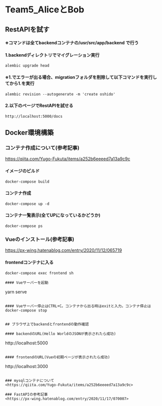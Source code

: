# Team5_AliceとBob

## RestAPIを試す
#### ※コマンドは全てbackendコンテナの/usr/src/app/backend で行う
#### 1.backendディレクトリでマイグレーション実行
```
alembic upgrade head
```

#### ※1.でエラーが出る場合、migrationフォルダを削除して以下コマンドを実行してから1.を実行
```
alembic revision --autogenerate -m 'create oshido'
```

#### 2.以下のページでRestAPIを試せる
```
http://localhost:5000/docs
```


## Docker環境構築

### コンテナ作成について(参考記事)
<https://qiita.com/Yugo-Fukuta/items/a252b6eeeed7a13a9c9c>

#### イメージのビルド
```
docker-compose build
```

#### コンテナ作成
```
docker-compose up -d
```

#### コンテナ一覧表示(全てUPになっているかどうか)
```
docker-compose ps
```

### Vueのインストール(参考記事)
<https://px-wing.hatenablog.com/entry/2020/11/12/065719>

#### frontendコンテナに入る
```
docker-compose exec frontend sh
```

```
#### Vueサーバーを起動
```
yarn serve
```

#### Vueサーバー停止はCTRL+C。コンテナから出る時はexitと入力。コンテナ停止はdocker-compose stop


## ブラウザ上でbackendとfrontendの動作確認

#### backendのURL(Hello WorldのJSONが表示されたら成功)
```
http://localhost:5000
```

#### frontendのURL(Vueの初期ページが表示されたら成功)
```
http://localhost:3000
```

### mysqlコンテナについて
<https://qiita.com/Yugo-Fukuta/items/a252b6eeeed7a13a9c9c>

### FastAPIの参考記事
<https://px-wing.hatenablog.com/entry/2020/11/17/070007>
